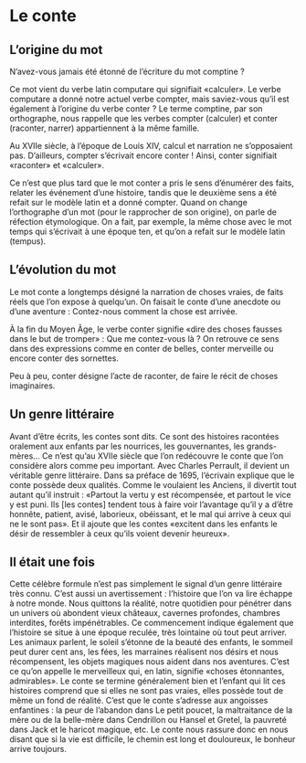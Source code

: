 # Le conte

## L’origine du mot

N’avez-vous jamais été étonné de l’écriture du mot comptine ?

Ce mot vient du verbe latin computare qui signifiait «calculer». Le verbe computare a donné notre actuel verbe compter, mais saviez-vous qu’il est également à l’origine du verbe conter ? Le terme comptine, par son orthographe, nous rappelle que les verbes compter (calculer) et conter (raconter, narrer) appartiennent à la même famille.

Au XVIIe siècle, à l’époque de Louis XIV, calcul et narration ne s’opposaient pas. D’ailleurs, compter s’écrivait encore conter ! Ainsi, conter signifiait «raconter» et «calculer».

Ce n’est que plus tard que le mot conter a pris le sens d’énumérer des faits, relater les événement d’une histoire, tandis que le deuxième sens a été refait sur le modèle latin et a donné compter. Quand on change l’orthographe d’un mot (pour le rapprocher de son origine), on parle de réfection étymologique. On a fait, par exemple, la même chose avec le mot temps qui s’écrivait à une époque ten, et qu’on a refait sur le modèle latin (tempus).

## L’évolution du mot

Le mot conte a longtemps désigné la narration de choses vraies, de faits réels que l’on expose à quelqu’un. On faisait le conte d’une anecdote ou d’une aventure : Contez-nous comment la chose est arrivée.

À la fin du Moyen Âge, le verbe conter signifie «dire des choses fausses dans le but de tromper» : Que me contez-vous là ? On retrouve ce sens dans des expressions comme en conter de belles, conter merveille ou encore conter des sornettes.

Peu à peu, conter désigne l’acte de raconter, de faire le récit de choses imaginaires.

## Un genre littéraire

Avant d’être écrits, les contes sont dits. Ce sont des histoires racontées oralement aux enfants par les nourrices, les gouvernantes, les grands-mères... Ce n’est qu’au XVIIe siècle que l’on redécouvre le conte que l’on considère alors comme peu important. Avec Charles Perrault, il devient un véritable genre littéraire. Dans sa préface de 1695, l’écrivain explique que le conte possède deux qualités.  Comme le voulaient les Anciens, il divertit tout autant qu’il instruit : «Partout la vertu y est récompensée, et partout le vice y est puni. Ils [les contes] tendent tous à faire voir l’avantage qu’il y a d’être honnête, patient, avisé, laborieux, obéissant, et le mal qui arrive à ceux qui ne le sont pas». Et il ajoute que les contes «excitent dans les enfants le désir de ressembler à ceux qu’ils voient devenir heureux».

## Il était une fois

Cette célèbre formule n’est pas simplement le signal d’un genre littéraire très connu. C’est aussi un avertissement : l’histoire que l’on va lire échappe à notre monde. Nous quittons la réalité, notre quotidien pour pénétrer dans un univers où abondent vieux châteaux, cavernes profondes, chambres interdites, forêts impénétrables. Ce commencement indique également que l’histoire se situe à une époque reculée, très lointaine où tout peut arriver. Les animaux parlent, le soleil s’étonne de la beauté des enfants, le sommeil peut durer cent ans, les fées, les marraines réalisent nos désirs et nous récompensent, les objets magiques nous aident dans nos aventures. C’est ce qu’on appelle le merveilleux qui, en latin, signifie «choses étonnantes, admirables».
Le conte se termine généralement bien et l’enfant qui lit ces histoires comprend que si elles ne sont pas vraies, elles possède tout de même un fond de réalité. C’est que le conte s’adresse aux angoisses enfantines : la peur de l’abandon dans Le petit poucet, la maltraitance de la mère ou de la belle-mère dans Cendrillon ou Hansel et Gretel, la pauvreté dans Jack et le haricot magique, etc. Le conte nous rassure donc en nous disant que si la vie est difficile, le chemin est long et douloureux, le bonheur arrive toujours.
	